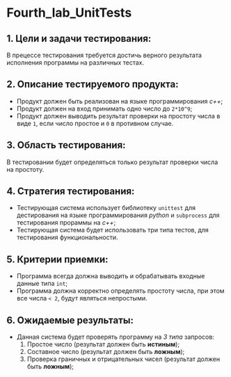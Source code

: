 # Fourth_lab_UnitTests
## 1. Цели и задачи тестирования: 
В прецессе тестирования требуется достичь верного результата исполнения программы на различных тестах.
## 2. Описание тестируемого продукта: 
* Продукт должен быть реализован на языке программирования *c++*;
* Продукт должен на вход принимать одно число до `2*10^9`;
* Продукт должен выводить результат проверки на простоту числа в виде `1`, если число простое и `0` в противном случае.
## 3. Область тестирования: 
В тестировании будет определяться только результат проверки числа на простоту.
## 4. Стратегия тестирования: 
* Тестирующая система использует библиотеку `unittest` для дестирования на языке программирования *python* и `subprocess` для тестирования прораммы на *c++*;
* Тестирующая система будет использовать три типа тестов, для тестирования функциональности.
## 5. Критерии приемки: 
* Программа всегда должна выводить и обрабатывать входные данные типа `int`;
* Программа должна корректно определять простоту числа, при этом все числа `< 2`, будут являться непростыми.
## 6. Ожидаемые результаты: 
* Данная система будет проверять программу на *3 типа* запросов:
    1. Простое число (результат должен быть **истиным**);
    2. Составное число (результат должен быть **ложным**);
    3. Проверка граничных и отрицательных чисел (результат должен быть **ложным**);
